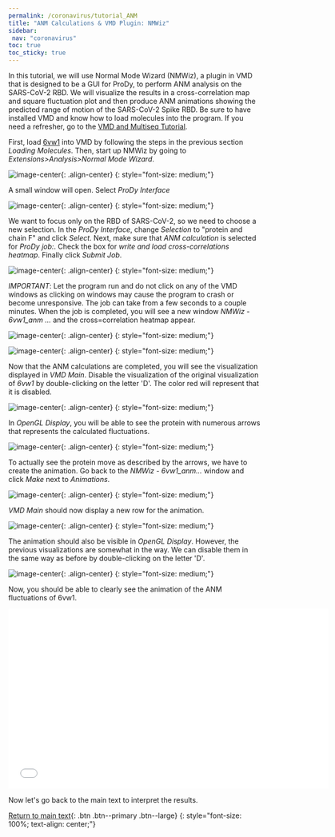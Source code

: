 ```yaml
---
permalink: /coronavirus/tutorial_ANM
title: "ANM Calculations & VMD Plugin: NMWiz"
sidebar:
 nav: "coronavirus"
toc: true
toc_sticky: true
---
```


In this tutorial, we will use Normal Mode Wizard (NMWiz), a plugin in VMD that is designed to be a GUI for ProDy, to perform ANM analysis on the SARS-CoV-2 RBD. We will visualize the results in a cross-correlation map and square fluctuation plot and then produce ANM animations showing the predicted range of motion of the SARS-CoV-2 Spike RBD. Be sure to have installed VMD and know how to load molecules into the program. If you need a refresher, go to the <a href="tutorial_multiseq" target="_blank">VMD and Multiseq Tutorial</a>.

First, load <a href="https://www.rcsb.org/structure/6vw1" target="_blank">6vw1</a> into VMD by following the steps in the previous section *Loading Molecules*. Then, start up NMWiz by going to *Extensions>Analysis>Normal Mode Wizard*.

![image-center](../assets/images/ANM1.png){: .align-center}
{: style="font-size: medium;"}

A small window will open. Select *ProDy Interface*

![image-center](../assets/images/ANM2.png){: .align-center}
{: style="font-size: medium;"}

We want to focus only on the RBD of SARS-CoV-2, so we need to choose a new selection. In the *ProDy Interface*, change *Selection* to "protein and chain F" and click *Select*. Next, make sure that *ANM calculation* is selected for *ProDy job:*. Check the box for *write and load cross-correlations heatmap*. Finally click *Submit Job*.

![image-center](../assets/images/ANM3.png){: .align-center}
{: style="font-size: medium;"}

*IMPORTANT*: Let the program run and do not click on any of the VMD windows as clicking on windows may cause the program to crash or become unresponsive. The job can take from a few seconds to a couple minutes. When the job is completed, you will see a new window *NMWiz - 6vw1_anm ...* and the cross=correlation heatmap appear.

![image-center](../assets/images/ANM4.png){: .align-center}
{: style="font-size: medium;"}

![image-center](../assets/images/ANM5.png){: .align-center}
{: style="font-size: medium;"}

Now that the ANM calculations are completed, you will see the visualization displayed in *VMD Main*. Disable the visualization of the original visualization of *6vw1* by double-clicking on the letter 'D'. The color red will represent that it is disabled.

![image-center](../assets/images/ANM6.png){: .align-center}
{: style="font-size: medium;"}

In *OpenGL Display*, you will be able to see the protein with numerous arrows that represents the calculated fluctuations.

![image-center](../assets/images/ANM7.png){: .align-center}
{: style="font-size: medium;"}

To actually see the protein move as described by the arrows, we have to create the animation. Go back to the *NMWiz - 6vw1_anm...* window and click *Make* next to *Animations*.

![image-center](../assets/images/ANM8.png){: .align-center}
{: style="font-size: medium;"}

*VMD Main* should now display a new row for the animation.

![image-center](../assets/images/ANM9.png){: .align-center}
{: style="font-size: medium;"}

The animation should also be visible in *OpenGL Display*. However, the previous visualizations are somewhat in the way. We can disable them in the same way as before by double-clicking on the letter 'D'.

![image-center](../assets/images/ANM10.png){: .align-center}
{: style="font-size: medium;"}

Now, you should be able to clearly see the animation of the ANM fluctuations of 6vw1.

<center>
<iframe width="640" height="360" src="../assets/6vw1_chainF.mp4" frameborder="0" allowfullscreen></iframe>
</center>

Now let's go back to the main text to interpret the results.

[Return to main text](conclusion){: .btn .btn--primary .btn--large}
{: style="font-size: 100%; text-align: center;"}
